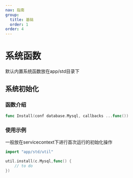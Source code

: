 ```yaml
---
nav: 指南
group:
  title: 基础
  order: 1
order: 4
---
```


# 系统函数

默认内置系统函数放在app/std目录下

## 系统初始化

### 函数介绍

```go
func Install(conf database.Mysql, callbacks ...func())
```

### 使用示例

一般放在servicecontext下进行首次运行的初始化操作

```go
import "app/std/util"

util.install(c.Mysql,func() {
	// to do
})
```
